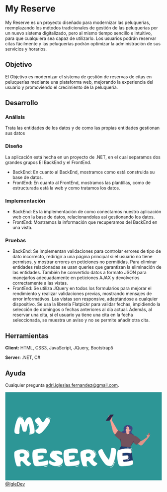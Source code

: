 # My Reserve

My Reserve es un proyecto diseñado para modernizar las peluquerías, reemplazando los
métodos tradicionales de gestión de las peluquerías por un nuevo sistema digitalizado, pero al mismo tiempo sencillo e intuitivo, para que cualquiera sea capaz de
utilizarlo. Los usuarios podrán reservar citas fácilmente y las peluquerías podrán optimizar la administración de sus servicios y horarios.

## Objetivo
El Objetivo es modernizar el sistema de gestión de reservas de citas en peluquerías mediante una plataforma web, mejorando la experiencia del usuario y promoviendo el crecimiento de la peluquería.

## Desarrollo

### Análisis
Trata las entidades de los datos y de como las propias entidades gestionan sus datos

### Diseño
La aplicación está hecha en un proyecto de .NET, en el cual separamos dos grandes grupos
El BackEnd y el FrontEnd.

- BackEnd: En cuanto al BackEnd, mostramos como está construida su base de datos.
- FrontEnd: En cuanto al FrontEnd, mostramos las plantillas, como de estructurada está la web y como tratamos los datos.

### Implementación
- BackEnd: Es la implementación de como conectamos nuestro aplicación web con la base de datos, relacionandolas así gestionando los datos.
- FrontEnd: Mostramos la información que recuperamos del BackEnd en una vista.

### Pruebas
- BackEnd: Se implementan validaciones para controlar errores de tipo de dato incorrecto, redirigir a una página principal si el usuario no tiene permisos, y mostrar errores en peticiones no permitidas. Para eliminar entidades relacionadas se usan queries que garantizan la eliminación de las entidades. También he convertido datos a formato JSON para manejarlos adecuadamente en peticiones AJAX y devolverlos correctamente a las vistas.
- FrontEnd: Se utiliza JQuery en todos los formularios para mejorar el rendimiento y realizar validaciones previas, mostrando mensajes de error informativos. Las vistas son responsive, adaptándose a cualquier dispositivo. Se usa la librería Flatpickr para validar fechas, impidiendo la selección de domingos o fechas anteriores al día actual. Además, al reservar una cita, si el usuario ya tiene una cita en la fecha seleccionada, se muestra un aviso y no se permite añadir otra cita.
## Herramientas

**Client:** HTML, CSS3, JavaScript, JQuery, Bootstrap5

**Server:** .NET, C#

## Ayuda

Cualquier pregunta adri.iglesias.fernandez@gmail.com.

![Logo](https://github.com/IgleDev/MyReserve/blob/main/MyReserve/wwwroot/img/layout/logoreadme.png?raw=true)
[@IgleDev](https://github.com/IgleDev)
